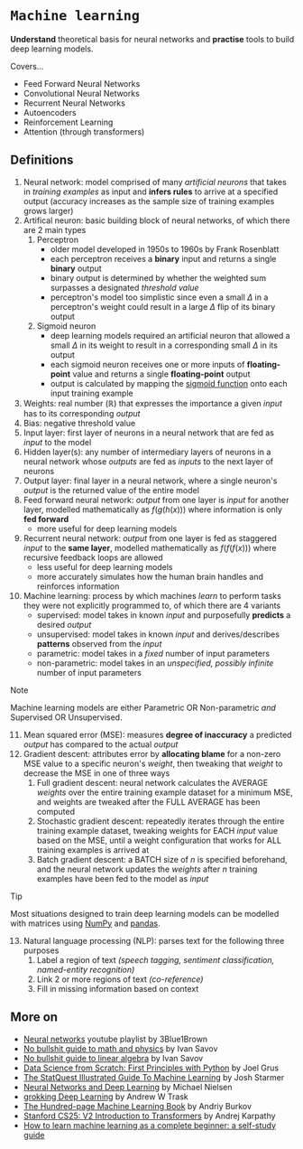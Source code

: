 # `Machine learning`

**Understand** theoretical basis for neural networks and **practise** tools to build deep learning models.

Covers...

* Feed Forward Neural Networks
* Convolutional Neural Networks
* Recurrent Neural Networks
* Autoencoders
* Reinforcement Learning
* Attention (through transformers)

## Definitions

1. Neural network: model comprised of many *artificial neurons* that takes in *training examples* as input and **infers rules** to arrive at a specified output (accuracy increases as the sample size of training examples grows larger)
2. Artifical neuron: basic building block of neural networks, of which there are 2 main types
    1. Perceptron
        * older model developed in 1950s to 1960s by Frank Rosenblatt
        * each perceptron receives a **binary** input and returns a single **binary** output
        * binary output is determined by whether the weighted sum surpasses a designated *threshold value*
        * perceptron's model too simplistic since even a small $\Delta$ in a perceptron's weight could result in a large $\Delta$ flip of its binary output
    2. Sigmoid neuron
        * deep learning models required an artificial neuron that allowed a small $\Delta$ in its weight to result in a corresponding small $\Delta$ in its output
        * each sigmoid neuron receives one or more inputs of **floating-point** value and returns a single **floating-point** output
        * output is calculated by mapping the [sigmoid function](https://www.learndatasci.com/glossary/sigmoid-function/) onto each input training example
3. Weights: real number ($\mathbb{R}$) that expresses the importance a given *input* has to its corresponding *output*
4. Bias: negative threshold value
5. Input layer: first layer of neurons in a neural network that are fed as *input* to the model
6. Hidden layer(s): any number of intermediary layers of neurons in a neural network whose *outputs* are fed as *inputs* to the next layer of neurons
7. Output layer: final layer in a neural network, where a single neuron's *output* is the returned value of the entire model
8. Feed forward neural network: *output* from one layer is *input* for another layer, modelled mathematically as $f(g(h(x)))$ where information is only **fed forward**
    * more useful for deep learning models
9. Recurrent neural network: *output* from one layer is fed as staggered *input* to the **same layer**, modelled mathematically as $f(f(f(x)))$ where recursive feedback loops are allowed
    * less useful for deep learning models
    * more accurately simulates how the human brain handles and reinforces information
10. Machine learning: process by which machines *learn* to perform tasks they were not explicitly programmed to, of which there are 4 variants
    * supervised: model takes in known *input* and purposefully **predicts** a desired *output*
    * unsupervised: model takes in known *input* and derives/describes **patterns** observed from the *input*
    * parametric: model takes in a *fixed* number of input parameters
    * non-parametric: model takes in an *unspecified, possibly infinite* number of input parameters

> [!NOTE]  
> Machine learning models are either Parametric OR Non-parametric *and* Supervised OR Unsupervised.  

11. Mean squared error (MSE): measures **degree of inaccuracy** a predicted *output* has compared to the actual *output*
12. Gradient descent: attributes error by **allocating blame** for a non-zero MSE value to a specific neuron's *weight*, then tweaking that *weight* to decrease the MSE in one of three ways  
    1. Full gradient descent: neural network calculates the AVERAGE *weights* over the entire training example dataset for a minimum MSE, and weights are tweaked after the FULL AVERAGE has been computed
    2. Stochastic gradient descent: repeatedly iterates through the entire training example dataset, tweaking weights for EACH *input* value based on the MSE, until a weight configuration that works for ALL training examples is arrived at  
    3. Batch gradient descent: a BATCH size of $n$ is specified beforehand, and the neural network updates the *weights* after $n$ training examples have been fed to the model as *input*

> [!TIP]  
> Most situations designed to train deep learning models can be modelled with matrices using [NumPy](https://numpy.org/) and [pandas](https://pandas.pydata.org/).  

13. Natural language processing (NLP): parses text for the following three purposes
    1. Label a region of text *(speech tagging, sentiment classification, named-entity recognition)*
    2. Link 2 or more regions of text *(co-reference)*
    3. Fill in missing information based on context

## More on 

* [Neural networks](https://youtube.com/playlist?list=PLZHQObOWTQDNU6R1_67000Dx_ZCJB-3pi&si=S1lkZW9JTJvN3wSh) youtube playlist by 3Blue1Brown
* [No bullshit guide to math and physics](https://www.amazon.com/No-bullshit-guide-math-physics/dp/0992001005) by Ivan Savov
* [No bullshit guide to linear algebra](https://www.amazon.sg/No-Bullshit-Guide-Linear-Algebra/dp/0992001021) by Ivan Savov
* [Data Science from Scratch: First Principles with Python](https://www.amazon.sg/Data-Science-Scratch-Principles-Python/dp/1492041130) by Joel Grus
* [The StatQuest Illustrated Guide To Machine Learning](https://www.amazon.sg/StatQuest-Illustrated-Guide-Machine-Learning/dp/B0BLM4TLPY) by Josh Starmer
* [Neural Networks and Deep Learning](https://neuralnetworksanddeeplearning.com/index.html) by Michael Nielsen  
* [grokking Deep Learning](https://edu.anarcho-copy.org/Algorithm/grokking-deep-learning.pdf) by Andrew W Trask  
* [The Hundred-page Machine Learning Book](http://ema.cri-info.cm/wp-content/uploads/2019/07/2019BurkovTheHundred-pageMachineLearning.pdf) by Andriy Burkov  
* [Stanford CS25: V2 Introduction to Transformers](https://youtu.be/XfpMkf4rD6E?si=x--zvoBHV1X9IohG) by Andrej Karpathy  
* [How to learn machine learning as a complete beginner: a self-study guide](https://youtu.be/0F2paWV4eEA?si=cX3M7lJHLuOZJqKJ)  
